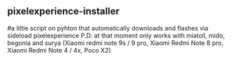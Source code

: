 ## pixelexperience-installer
#a little script on pyhton that automatically downloads and flashes via sideload pixelexperience
P.D: at that moment only works with miatoll, mido, begonia and surya 
(Xiaomi redmi note 9s / 9 pro, Xiaomi Redmi Note 8 pro, Xiaomi Redmi Note 4 / 4x, Poco X2)
